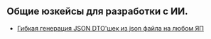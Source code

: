 ## Общие юзкейсы для разработки с ИИ.

- [Гибкая генерация JSON DTO'шек из json файла на любом ЯП](https://github.com/it-beard/evocoders-usecases/blob/main/general/json-dto_generate.md)
